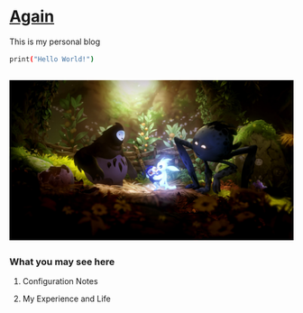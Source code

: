 [Again](https://wynwilla.github.io)
================================
This is my personal blog 

```sh
print("Hello World!")
```
![From Ori and the will of wisps](./img/readme-ori2.jpg)
--------------------------------------------------

### What you may see here

1. Configuration Notes

2. My Experience and Life


